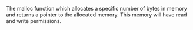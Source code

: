 The malloc function which allocates a specific number of bytes in memory and returns a pointer to the allocated memory. This memory will have read and write permissions.
